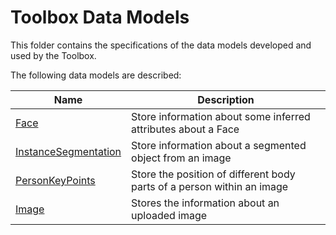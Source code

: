 # Toolbox Data Models

This folder contains the specifications of the data models developed and used by the Toolbox.

The following data models are described:

| Name | Description |
|------|-------------|
| [Face](./Face/) | Store information about some inferred attributes about a Face |
| [InstanceSegmentation](./InstanceSegmentation/) | Store information about a segmented object from an image |
| [PersonKeyPoints](./PersonKeyPoints/) | Store the position of different body parts of a person within an image |
| [Image](./Image/) | Stores the information about an uploaded image |